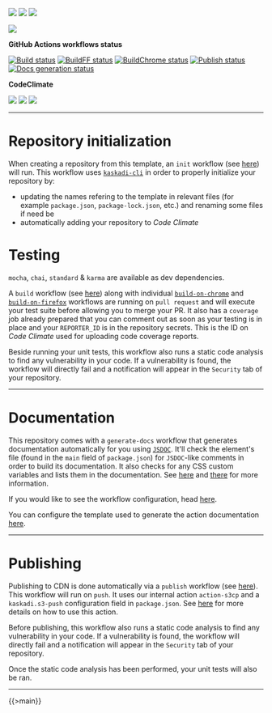 ![](https://img.shields.io/github/package-json/v/kaskadi/template-kaskadi-element)
![](https://img.shields.io/badge/code--style-standard-blue)
![](https://img.shields.io/github/license/kaskadi/template-kaskadi-element?color=blue)

[![](https://img.shields.io/badge/live-example-orange)](https://cdn.klimapartner.net/modules/%40kaskadi/template-kaskadi-element/example/index.html)

**GitHub Actions workflows status**

[![Build status](https://img.shields.io/github/workflow/status/kaskadi/template-kaskadi-element/build?label=build&logo=mocha)](https://github.com/kaskadi/template-kaskadi-element/actions?query=workflow%3Abuild)
[![BuildFF status](https://img.shields.io/github/workflow/status/kaskadi/template-kaskadi-element/build-on-firefox?label=firefox&logo=firefox-browser)](https://github.com/kaskadi/template-kaskadi-element/actions?query=workflow%3Abuild-on-firefox)
[![BuildChrome status](https://img.shields.io/github/workflow/status/kaskadi/template-kaskadi-element/build-on-chrome?label=chrome&logo=google-chrome&logoColor=white)](https://github.com/kaskadi/template-kaskadi-element/actions?query=workflow%3Abuild-on-chrome)
[![Publish status](https://img.shields.io/github/workflow/status/kaskadi/template-kaskadi-element/publish?label=publish&logo=Amazon%20AWS)](https://github.com/kaskadi/template-kaskadi-element/actions?query=workflow%3Apublish)
[![Docs generation status](https://img.shields.io/github/workflow/status/kaskadi/template-kaskadi-element/generate-docs?label=docs&logo=read-the-docs)](https://github.com/kaskadi/template-kaskadi-element/actions?query=workflow%3Agenerate-docs)

**CodeClimate**

[![](https://img.shields.io/codeclimate/maintainability/kaskadi/template-kaskadi-element?label=maintainability&logo=Code%20Climate)](https://codeclimate.com/github/kaskadi/template-kaskadi-element)
[![](https://img.shields.io/codeclimate/tech-debt/kaskadi/template-kaskadi-element?label=technical%20debt&logo=Code%20Climate)](https://codeclimate.com/github/kaskadi/template-kaskadi-element)
[![](https://img.shields.io/codeclimate/coverage/kaskadi/template-kaskadi-element?label=test%20coverage&logo=Code%20Climate)](https://codeclimate.com/github/kaskadi/template-kaskadi-element)

<!-- You can add badges inside of this section if you'd like -->

****

# Repository initialization

When creating a repository from this template, an `init` workflow (see [here](./.github/workflows/init.yml)) will run. This workflow uses [`kaskadi-cli`](https://www.npmjs.com/package/kaskadi-cli) in order to properly initialize your repository by:
- updating the names refering to the template in relevant files (for example `package.json`, `package-lock.json`, etc.) and renaming some files if need be
- automatically adding your repository to _Code Climate_

# Testing

`mocha`, `chai`, `standard` & `karma` are available as dev dependencies.

A `build` workflow (see [here](./.github/workflows/build.yml)) along with individual [`build-on-chrome`](./.github/workflows/buildChrome.yml) and [`build-on-firefox`](./.github/workflows/buildFF.yml) workflows are running on `pull request` and will execute your test suite before allowing you to merge your PR. It also has a `coverage` job already prepared that you can comment out as soon as your testing is in place and your `REPORTER_ID` is in the repository secrets. This is the ID on _Code Climate_ used for uploading code coverage reports.

Beside running your unit tests, this workflow also runs a static code analysis to find any vulnerability in your code. If a vulnerability is found, the workflow will directly fail and a notification will appear in the `Security` tab of your repository.

****

# Documentation

This repository comes with a `generate-docs` workflow that generates documentation automatically for you using [`JSDOC`](https://jsdoc.app/). It'll check the element's file (found in the `main` field of `package.json`) for `JSDOC`-like comments in order to build its documentation. It also checks for any CSS custom variables and lists them in the documentation. See [here](https://github.com/kaskadi/action-generate-docs) and [there](./serverless.yml) for more information.

If you would like to see the workflow configuration, head [here](./.github/workflows/generate-docs.yml).

You can configure the template used to generate the action documentation [here](./docs/template.md).

****

# Publishing

Publishing to CDN is done automatically via a `publish` workflow (see [here](./.github/workflows/publish.yml)). This workflow will run on `push`. It uses our internal action `action-s3cp` and a `kaskadi.s3-push` configuration field in `package.json`. See [here](https://github.com/kaskadi/action-s3cp) for more details on how to use this action.

Before publishing, this workflow also runs a static code analysis to find any vulnerability in your code. If a vulnerability is found, the workflow will directly fail and a notification will appear in the `Security` tab of your repository.

Once the static code analysis has been performed, your unit tests will also be ran.

****

<!-- automatically generated documentation will be placed in here -->
{{>main}}
<!-- automatically generated documentation will be placed in here -->

<!-- You can customize this template as you'd like! -->